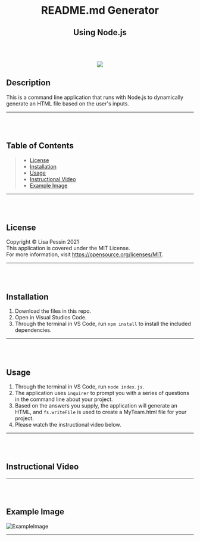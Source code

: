 <h1 align="center">README.md Generator </h1>
<h2 align="center">Using Node.js </h2>    

<br/><br/>

<p align="center">
<img src="https://img.shields.io/badge/License-MIT-yellow.svg"/>
</p>

## Description
This is a command line application that runs with Node.js to dynamically generate an HTML file based on the user's inputs. 
***
<br/><br/>

## Table of Contents
>* [License](#license)
>* [Installation](#installation)
>* [Usage](#usage)
>* [Instructional Video](#instructional-video)
>* [Example Image](#example-image)
***
<br/><br/>

## License
  Copyright © Lisa Pessin 2021  
  This application is covered under the MIT License.  
  For more information, visit https://opensource.org/licenses/MIT.

  ***
  <br/><br/>

## Installation
1. Download the files in this repo.
  2. Open in Visual Studios Code.
  3. Through the terminal in VS Code, run `npm install` to install the included dependencies.
  ***

<br/><br/>

## Usage
1. Through the terminal in VS Code, run `node index.js`.
  2. The application uses `inquirer` to prompt you with a series of questions in the command line about your project.
  3. Based on the answers you supply, the application will generate an HTML, and `fs.writeFile` is used to create a MyTeam.html file for your project.
  4. Please watch the instructional video below.

  ***
<br/><br/>

## Instructional Video

***
<br/><br/>

## Example Image
![ExampleImage](https://user-images.githubusercontent.com/77073582/115917229-e6fc7180-a443-11eb-8636-bb8dbffb75f6.png)

***